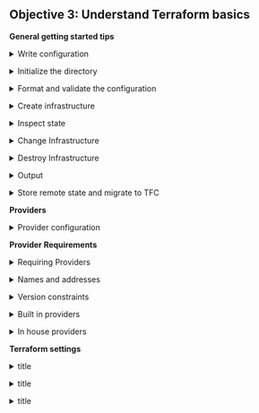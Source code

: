 ## Objective 3: Understand Terraform basics

**General getting started tips**
<p>
<details><summary>Write configuration</summary>
<p>

`Terraform {}` block contains TF settings, including providers. For each provider a `source` is also defined. Also set a version attribute (optional). 
<br>

`Provider` block configures the specified provider. Provider is a plugin used to create and manage your resources.
<br>

`Resources` block to define components in your infra. Can be physical or virtual component, like ec2 or an app. They have 2 strings before the block: resource type + resource name. 
(`aws_instance.app_server`). Contain arguments which are used to config the resource. Including machine sizes etc. 
</details>

<p>
<details><summary>Initialize the directory</summary>
<p>

When you create new config / check existing config - you must initialize the directory with `terraform init`. 
When you do this, TF downloads and installs the providers defined in the config. 
TF downloads provider and installs it in a hidden subdirectory of your current working dir - named `.terraform`. TF also creates a lock file named `terraform.lock.hcl` - specifies exact provider versions used
</details>

<p>
<details><summary>Format and validate the configuration</summary>
<p>

Consistent formatting by using `terraform fmt`, auto updates configs for readability and consistency. Also prints out the files it modified. 
Use `terraform validate` to make sure config is syntactically valid and internally consistent.
</details>

<p>
<details><summary> Create infrastructure </summary>
<p>

To apply config, use  `terraform apply`. Before execution, TF prints out an execution plan - describing the actions TF will take. 

Terraform will now pause and wait for your approval before proceeding. If anything in the plan seems incorrect or dangerous, it is safe to abort here before Terraform modifies your infrastructure.

In this case the plan is acceptable, so type yes at the confirmation prompt to proceed. Executing the plan will take a few minutes since Terraform waits for the EC2 instance to become available.
</details>

<p>
<details><summary> Inspect state </summary>
<p>

After you apply your changes, TF wrote data in a file called `terraform.tfstate`. Stores the IDs and properties of resources it manages. State file is the only way TF can track which resources it manages. Also contains sensitive data, so use TFC/TFE or store remotely. 

Inspect the state file using `terraform show`.
<br>

Can use `terraform state list` to show list of resources in project state.
</details>

<p>
<details><summary> Change Infrastructure </summary>
<p>

The prefix `-/+` means that Terraform will destroy and recreate the resource, rather than updating it in-place
Terraform can update some attributes in-place - indicated with the `~` prefix.

TF prompts for approval of the execution plan before proceeding. Answer `yes` to execute the planned steps.
</details>


<p>
<details><summary> Destroy Infrastructure </summary>
<p>

To destroy managed resources use `terraform destroy `command. It’s the inverse of `terraform apply` - it terminates all resources specified in your TF state. Doesn’t touch non TF resources.
The `-` prefix indicates that the instance will be destroyed. Auto determines the order to destroy - just like apply. 
Answer `yes` to execute plan and destroy all the things.
</details>


<p>
<details><summary> Output </summary>
<p>

Using a file called `outputs.tf` - you can define outputs for your resources. Use the command `terraform output` to query outputs. Use these to connect TF projects with other parts of your infra.

LPT (which you knew already lol): Terraform loads all files in the current directory ending in `.tf`, so you can name your configuration files however you choose.
</details>

<p>
<details><summary> 	Store remote state and migrate to TFC </summary>
<p>

- TFC allows easy version, audit and collaborate on infra changes. When setting up TFC, you need to add a `cloud` block and replace `organization-name` with your TFC name.
- `terraform login`, then paste the API key into the terminal. 
- `terraform init`, to re-initialize config and migrate to TFC. Type, `yes` when prompted.
- Then delete local state file `rm terraform.tfstate`

<br>
Set workspace variables
<br>

You must configure your workspace with your AWS credentials to authenticate the AWS provider.
Navigate to your workspace in TFC and go to the workspace's Variables page. Under Workspace Variables, add your `AWS_ACCESS_KEY_ID` and `AWS_SECRET_ACCESS_KEY` as Environment Variables, making sure to mark them as "Sensitive".
</details>

<p>

**Providers**
<p>
<details><summary> Provider configuration  </summary>
<p>
Providers allow Terraform to interact with cloud providers, SaaS providers, and other APIs.

The name given in the block header is the local name of the provider to configure. This provider should already be included in a `required_providers` block.
Providers require their own configuration for regions, authentication etc.
The body between `{ }` contain config arguments for provider. Most arguments are defined by provider itself. 
<p>

There are also two "meta-arguments" that are defined by Terraform itself and available for all `provider` blocks:
- Alias: for using the same provider with different config for different resources. Main reason for this to support multiple regions for cloud platform. Provider block without alias is default config for that provider.  To reference alternate provider config, specify in this format: `provider_name.alias`
- Version (deprecated): The `version` meta-argument specifies a version constraint for a provider, and works the same way as the version argument in a `required_providers` block.
</details>
<p>

**Provider Requirements**
<p>
<details><summary> Requiring Providers </summary>
<p>

Each TF module must declare which provider it requires. Declared in a `required_providers` block.  The `required_providers` block must be nested inside the top-level terraform block. Consists of local name, source location, version constraint

```terraform
terraform {
  required_providers {
    mycloud = {
      source  = "mycorp/mycloud"
      version = "~> 1.0"
    }
  }
}
```

Each argument in the `required_providers` block enables one provider. The key determines the provider's local name (its unique identifier within this module), and the value is an object with the following elements:
- Source: the global source address for the provider you intend to use, such as `hashicorp/aws`.
- Version: a version constraint specifying which subset of available provider versions the module is compatible with.

</details>

<p>
<details><summary> Names and addresses </summary>
<p>
Each provider has two identifiers:
<br>
A unique source address, which is only used when requiring a provider. A local name, which is used everywhere else in a Terraform module.

- Local name: Module specific and assigned when requiring a provider, must be unique per-module. 
    TF configs always refer to provider using their local name. IE: resources from aws, all begin with `aws_instance` etc. 

- Source address: This is the providers global identifier. Also tells TF where to download it. 
    Consists of: `Hostname/Namespace/Type`. 

    - Hostname: Name of TF registry that distributes the provider. Defaults to: `registry.terraform.io`
    - Namespace: organizational namespace within the registry. Represents org that publishes the provider.
    - Type: Short name for platform or system the provider manages. Usually the providers preferred local name. 

The source address with all three components given explicitly is called the provider's fully-qualified address.
</details>

<p>
<details><summary> Version constraints  </summary>
<p>

-Each provider dependency you declare, should have `version` constraint in the version argument, so TF can select single version per provider. <br>
The version meta-argument specifies a version constraint for a provider, and works the same way as the version argument in a `required_providers` block. The version constraint in a provider configuration is only used if `required_providers` does not include one for that provider.
<br>

-If omitted, TF will accept any version of the provider. 
Dependency lock file: can be used to control TF and ensure it always install same provider versions. Each module should at least declare the minimum provider version it is known to work with, using the `>=` version constraint syntax:
</details>

<p>
<details><summary> Built in providers </summary>

One provider that is built into TF. It enables the `terraform_remote_state` data source.
It has a special provider source address, which is `terraform.io/builtin/terraform`
<p>
</details>


<p>
<details><summary> In house providers </summary>
<p>

Anyone can develop their own TF provider. Can be used to configure proprietary systems.
One option to distribute provider, to run an in-house private registry. 
Another option is to place provider plugins in directories via `filesystem mirrors`

All providers must have source address, that includes hostname of registry - but that doesn’t actually need to provide an actual registry service. For in house, you can use like a fake name.
</details>


**Terraform settings**

<p>
<details><summary> title </summary>
<p>

</details>

<p>
<details><summary> title </summary>
<p>

</details>

<p>
<details><summary> title </summary>
<p>

</details>

